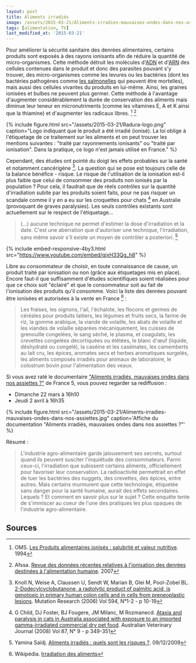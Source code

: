 ```yaml
---
layout: post
title: Aliments irradiés
image: /assets/2015-03-21/Aliments-irradies-mauvaises-ondes-dans-nos-assiettes.jpg
tags: [alimentation, TV]
last_modified_at: '2015-03-21'
---
```


Pour améliorer la sécurité sanitaire des denrées alimentaires, certains produits sont exposés à des rayons ionisants afin de réduire la quantité de micro-organismes. Cette méthode détruit les molécules d'[ADN](http://fr.wikipedia.org/wiki/Acide_d%C3%A9soxyribonucl%C3%A9ique) et d'[ARN](http://fr.wikipedia.org/wiki/Acide_ribonucl%C3%A9ique) des cellules contenues dans le produit et donc des parasites pouvant s'y trouver, des micro-organismes comme les levures ou les bactéries (dont les bactéries pathogènes comme [les salmonelles](http://fr.wikipedia.org/wiki/Salmonella) qui peuvent être mortelles), mais aussi des cellules vivantes du produits en lui-même. Ainsi, les graines ionisées et bulbes ne peuvent plus germer. Cette méthode à l'avantage d'augmenter considérablement la durée de conservation des aliments mais diminue leur teneur en micronutriments (comme les vitamines E, A et K ainsi que la thiamine) et d'augmenter les radicaux libres. [^3] [^4]

{% include figure.html src="/assets/2015-03-21/Radura-logo.png" caption="Logo indiquant que le produit a été irradié (ionisé). La loi oblige à l'étiquetage de ce traitement sur les aliments et on peut trouver les mentions suivantes : \"traité par rayonnements ionisants\" ou \"traité par ionisation\". Dans la pratique, ce logo n'est jamais utilisé en France." %}

Cependant, des études ont pointé du doigt les effets probables sur la santé et notamment cancérigène [^2]. La question qui se pose est toujours celle de la balance bénéfice - risque. Le risque de l'utilisation de la ionisation est-il plus faible que celui de consommer des produits non ionisés par la population ? Pour cela, il faudrait que de réels contrôles sur la quantité d'irradiation subite par les produits soient faits, pour ne pas risquer un scandale comme il y en a eu sur les croquettes pour chats [^6] en Australie (provoquant de graves paralysies). Les seuls contrôles existants sont actuellement sur le respect de l'étiquetage...

> (...) aucune technique ne permet d'estimer la dose d'irradiation et la date. C'est une aberration que d'autoriser une technique, l'irradiation, sans même savoir s'il existe un moyen de contrôler a posteriori. [^5]

{% include embed-responsive-4by3.html src="https://www.youtube.com/embed/qjxH33Qg_h8" %}

Libre au consommateur de choisir, en toute connaissance de cause, un produit traité par ionisation ou non (grâce aux étiquetages mis en place). Encore faut-il que suffisamment d'études scientifiques soient réalisées pour que ce choix soit "éclairé" et que le consommateur soit au fait de l'ionisation des produits qu'il consomme. Voici la liste des denrées pouvant être ionisées et autorisées à la vente en France [^1] :

> Les fraises, les oignons, l'ail, l'échalote, les flocons et germes de céréales pour produits laitiers, les légumes et fruits secs, la farine de riz, la gomme arabique, la viande de volaille, les abats de volaille et les viandes de volaille séparées mécaniquement, les cuisses de grenouille congelées, le sang séché, le plasma, et coagulats, les crevettes congelées décortiquées ou étêtées, le blanc d'œuf (liquide, déshydraté ou congelé), la caséine et les caséinates, les camemberts au lait cru, les épices, aromates secs et herbes aromatiques surgelés, les aliments composés irradiés pour animaux de laboratoire, le colostrum bovin pour l'alimentation des veaux.

Si vous avez raté le documentaire ["Aliments irradiés, mauvaises ondes dans nos assiettes ?"](http://www.france5.fr/emission/aliments-irradies-mauvaises-ondes-dans-nos-assiettes) de France 5, vous pouvez regarder sa rediffusion :

- Dimanche 22 mars à 16h10
- Jeudi 2 avril à 16h35

{% include figure.html src="/assets/2015-03-21/Aliments-irradies-mauvaises-ondes-dans-nos-assiettes.jpg" caption='Affiche du documentation "Aliments irradiés, mauvaises ondes dans nos assiettes ?"' %}

Résumé :

> L'industrie agro-alimentaire garde jalousement ses secrets, surtout quand ils peuvent susciter l'inquiétude des consommateurs. Parmi ceux-ci, l'irradiation que subissent certains aliments, officiellement pour favoriser leur conservation. La radioactivité permettrait en effet de tuer les bactéries des nuggets, des crevettes, des épices, entre autres. Mais certains murmurent que cette technologie, étiquetée sans danger pour la santé humaine, aurait des effets secondaires. Lequels ? Et comment en savoir plus sur le sujet ? Cette enquête tente de s'immiscer au coeur de l'une des pratiques les plus opaques de l'industrie agro-alimentaire.

## Sources

[^1]: Wikipédia. [Irradiation des aliments](http://fr.wikipedia.org/wiki/Irradiation_des_aliments)

[^2]: Knoll N, Weise A, Claussen U, Sendt W, Marian B, Glei M, Pool-Zobel BL. [2-Dodecylcyclobutanone, a radiolytic product of palmitic acid, is genotoxic in primary human colon cells and in cells from preneoplastic lesions](http://www.ncbi.nlm.nih.gov/pubmed/16153665). Mutation Research (2006) Vol 594, N°1-2 - p 10-19

[^3]: OMS. [Les Produits alimentaires ionisés : salubrité et valeur nutritive](http://apps.who.int/iris/handle/10665/39463). 1994

[^4]: Afssa. [Revue des données récentes relatives à l'ionisation des denrées destinées à l'alimentation humaine](http://www.afssa.fr/Documents/AAAT-Ra-Ionisation.pdf). 2007

[^5]: Yamina Saïdj. [Aliments irradiés : quels sont les risques ?](http://www.doctissimo.fr/html/nutrition/securite/14041-aliments-irradies.htm). 09/12/2009

[^6]: G Child, DJ Foster, BJ Fougere, JM Milanc, M Rozmanecd. [Ataxia and paralysis in cats in Australia associated with exposure to an imported gamma-irradiated commercial dry pet food](http://www.foodlabellingreview.gov.au/internet/foodlabelling/submissions.nsf/lookupSubmissionAttachments/1WCME-85CSN920100512070110ABQI/$FILE/205a.pdf). Australian Veterinary Journal (2008) Vol 87, N° 9 - p 349-351
